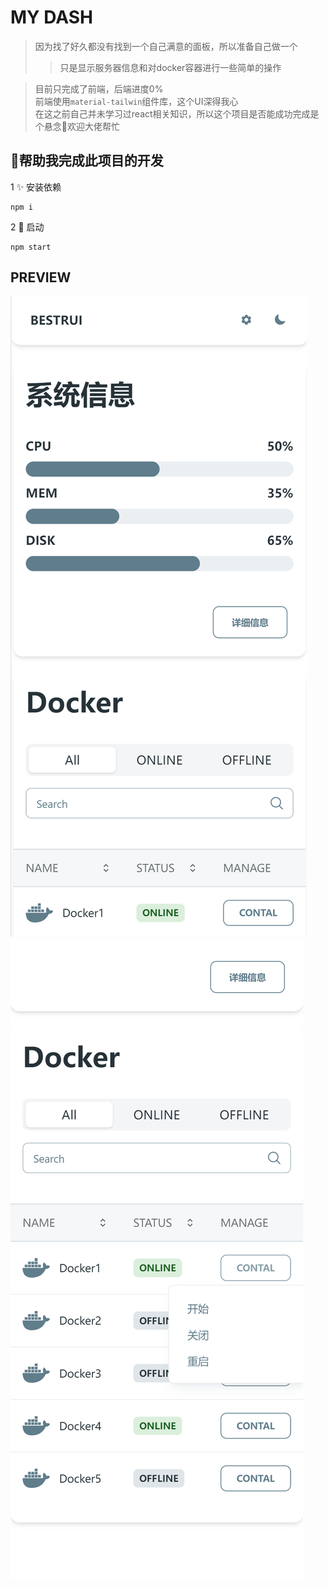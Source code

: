 # MY DASH

> 因为找了好久都没有找到一个自己满意的面板，所以准备自己做一个 
>> 只是显示服务器信息和对docker容器进行一些简单的操作

> 目前只完成了前端，后端进度0%   
> 前端使用`material-tailwin`组件库，这个UI深得我心  
> 在这之前自己并未学习过react相关知识，所以这个项目是否能成功完成是个悬念🙏欢迎大佬帮忙


## 🎈帮助我完成此项目的开发 
 
1 ✨ 安装依赖  

```
npm i
```
2 🎉 启动   
 ```
 npm start
 ```

## PREVIEW
       


<img src="./preview/01.png"  />
<img src="./preview/02.png" />
